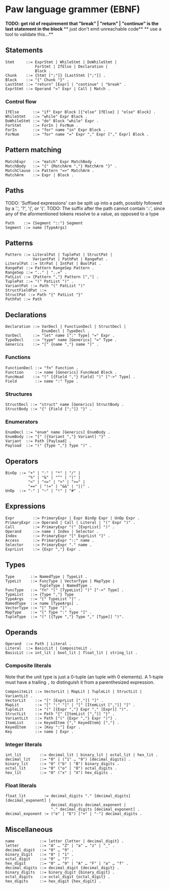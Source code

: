 # Paw language grammer (EBNF)
**TODO: get rid of requirement that "break" | "return" | "continue" is the last statement in the block**
**      just don't emit unreachable code**
**      use a tool to validate this...**

## Statements
```ebnf
Stmt     ::= ExprStmt | WhileStmt | DoWhileStmt |
             ForStmt | IfElse | Declaration | 
             Block .
Chunk    ::= {Stmt [";"]} [LastStmt [";"]] .
Block    ::= "{" Chunk "}" .
LastStmt ::= "return" [Expr] | "continue" | "break" .
ExprStmt ::= Operand "=" Expr | Call | Match .
```

### Control flow
```ebnf
IfElse      ::= "if" Expr Block [{"else" IfElse} | "else" Block] .
WhileStmt   ::= "while" Expr Block .
DoWhileStmt ::= "do" Block "while" Expr .
ForStmt     ::= ForIn | ForNum .
ForIn       ::= "for" name "in" Expr Block .
ForNum      ::= "for" name "=" Expr "," Expr ["," Expr] Block .
```

## Pattern matching
```ebnf
MatchExpr   ::= "match" Expr MatchBody .
MatchBody   ::= "{" {MatchArm ","} MatchArm "}" .
MatchClause ::= Pattern "=>" MatchArm .
MatchArm    ::= Expr | Block .
```

## Paths
TODO: 'Suffixed expressions' can be split up into a path, possibly followed by a '.', '?', '(', or '{'.
TODO: The suffix after the path cannot contain '::', since any of the aformentioned tokens resolve to a value, as opposed to a type
```ebnf
Path    ::= {Segment "::"} Segment
Segment ::= name [TypeArgs]
```

## Patterns
```ebnf
Pattern ::= LiteralPat | TuplePat | StructPat | 
            VariantPat | PathPat | RangePat .
LiteralPat ::= StrPat | IntPat | BoolPat .
RangePat ::= Pattern RangeSep Pattern .
RangeSep ::= ".." | "..=" .
PatList ::= {Pattern ","} Pattern [","] .
TuplePat ::= "(" PatList ")" .
VariantPat ::= Path "(" PatList ")"
StructFieldPat ::= 
StructPat ::= Path "{" PatList "}"
PathPat ::= Path
```

## Declarations
```ebnf
Declaration ::= VarDecl | FunctionDecl | StructDecl | 
                EnumDecl | TypeDecl .
VarDecl     ::= "let" name [":" Type] "=" Expr .
TypeDecl    ::= "type" name [Generics] "=" Type .
Generics    ::= "[" {name ","} name "]" .
```

### Functions
```ebnf
FunctionDecl ::= "fn" Function .
Function     ::= name [Generics] FuncHead Block .
FuncHead    ::= "(" [{Field ","} Field] ")" ["->" Type] .
Field        ::= name ":" Type .
```

### Structures
```ebnf
StructDecl ::= "struct" name [Generics] StructBody .
StructBody ::= "{" {Field [";"]} "}" .
```

### Enumerators
```ebnf
EnumDecl ::= "enum" name [Generics] EnumBody .
EnumBody ::= "{" [{Variant ","} Variant] "}" .
Variant  ::= Path [Payload] .
Payload  ::= "(" {Type ","} Type ")" .
```

## Operators
```ebnf
BinOp ::= "+" | "-" | "*" | "/" |
          "%" | "&" | "^" | "|" |
          "<" | "<=" | ">" | ">=" | 
          "==" | "!=" | "&&" | "||" .
UnOp  ::= "-" | "~" | "!" | "#" .
```

## Expressions
```ebnf
Expr        ::= PrimaryExpr | Expr BinOp Expr | UnOp Expr . 
PrimaryExpr ::= Operand | Call | Literal | "(" Expr ")" .
Call        ::= PrimaryExpr "(" [ExprList] ")" .
Operand     ::= name | Index | Selector .
Index       ::= PrimaryExpr "[" ExprList "]" .
Access      ::= PrimaryExpr "::" name .
Selector    ::= PrimaryExpr "." name .
ExprList    ::= {Expr ","} Expr .
```

## Types
```ebnf
Type       ::= NamedType | TypeLit .
TypeLit    ::= FuncType | VectorType | MapType | 
               TupleType | NamedType .
FuncType   ::= "fn" "(" [TypeList] ")" ["->" Type] .
TypeList   ::= {Type ","} Type
TypeArgs   ::= "[" TypeList "]" .
NamedType  ::= name [TypeArgs] .
VectorType ::= "[" Type "]" .
MapType    ::= "[" Type ":" Type "]" .
TupleType  ::= "(" [{Type ","} Type "," [Type]] ")".
```

## Operands
```ebnf
Operand  ::= Path | Literal .
Literal  ::= BasicLit | CompositeLit .
BasicLit ::= int_lit | bool_lit | float_lit | string_lit .
```

### Composite literals
Note that the unit type is just a 0-tuple (an tuple with 0 elements).
A 1-tuple must have a trailing `,` to distinguish it from a parenthesized expression.
```ebnf
CompositeLit ::= VectorLit | MapLit | TupleLit | StructLit | VariantLit .
VectorLit    ::= "[" [ExprList [","]] "]" .
MapLit       ::= "[" ":" "]" | "[" [ItemList [","]] "]" .
TupleLit     ::= "(" [{Expr ","} Expr "," [Expr]] ")".
StructLit    ::= Path "{" [ItemList [","]] "}" .
VariantLit   ::= Path ["(" {Expr ","} Expr ")"] .
ItemList     ::= KeyedItem {"," KeyedItem} [","] .
KeyedItem    ::= [Key ":"] Expr .
Key          ::= name | Expr .
```

### Integer literals
```ebnf
int_lit        ::= decimal_lit | binary_lit | octal_lit | hex_lit .
decimal_lit    ::= "0" | ("1" … "9") [decimal_digits] .
binary_lit     ::= "0" ("b" | "B") binary_digits .
octal_lit      ::= "0" ("o" | "O") octal_digits .
hex_lit        ::= "0" ("x" | "X") hex_digits .
```

### Float literals
```ebnf
float_lit        := decimal_digits "." [decimal_digits] [decimal_exponent] |
                    decimal_digits decimal_exponent |
                    "." decimal_digits [decimal_exponent] .
decimal_exponent := ("e" | "E") ["+" | "-"] decimal_digits .
```

## Miscellaneous
```ebnf
name           ::= letter {letter | decimal_digit} .
letter         ::= "A" … "Z" | "a" … "z" | "_" .
decimal_digit  ::= "0" … "9" .
binary_digit   ::= "0" | "1" .
octal_digit    ::= "0" … "7" .
hex_digit      ::= "0" … "9" | "A" … "F" | "a" … "f" .
decimal_digits ::= decimal_digit {decimal_digit} .
binary_digits  ::= binary_digit {binary_digit} .
octal_digits   ::= octal_digit {octal_digit} .
hex_digits     ::= hex_digit {hex_digit} .
```


